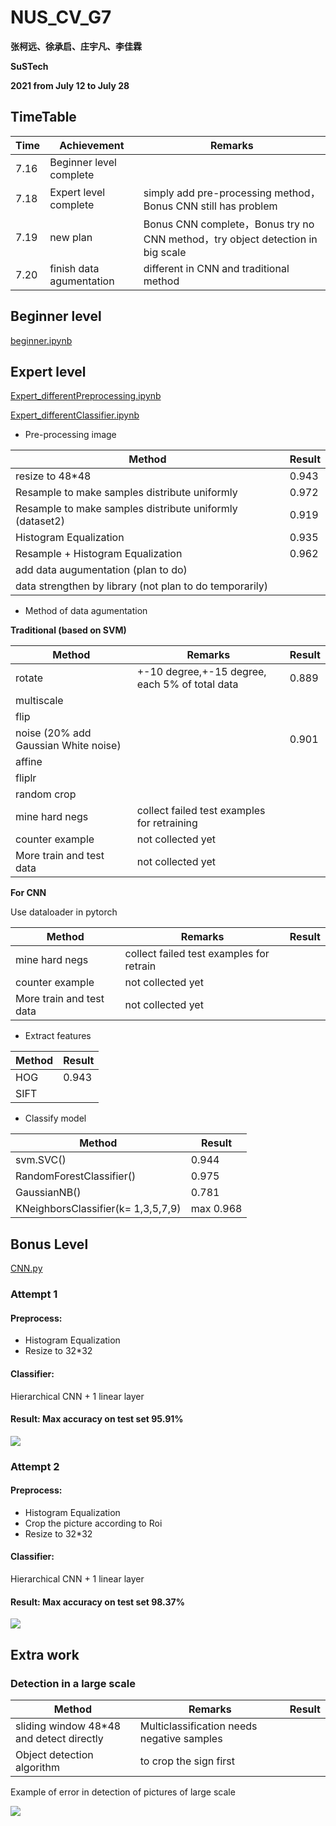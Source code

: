 # NUS_CV_G7

**张柯远、徐承启、庄宇凡、李佳霖**

**SuSTech**

**2021 from July 12 to July 28**

## TimeTable

| Time | Achievement | Remarks |
| ----------- | ---------- | ---------- |
| 7.16      | Beginner level complete  ||
| 7.18      | Expert level complete  | simply add pre-processing method，Bonus CNN still has problem |
| 7.19      | new plan  | Bonus CNN complete，Bonus try no CNN method，try object detection in big scale |
| 7.20      | finish data agumentation  | different in CNN and traditional method |

## Beginner level

[beginner.ipynb](https://github.com/LIKP0/NUS_CV_G7/blob/main/src/beginner.ipynb)

## Expert level

[Expert_differentPreprocessing.ipynb](https://github.com/LIKP0/NUS_CV_G7/blob/main/src/Expert_differentPreprocessing.ipynb)

[Expert_differentClassifier.ipynb](https://github.com/LIKP0/NUS_CV_G7/blob/main/src/Expert_differentClassifier.ipynb)

- Pre-processing image

| Method | Result |
| ----------- | ---------- |
| resize to 48\*48     | 0.943  |
| Resample to make samples distribute uniformly   | 0.972  |
| Resample to make samples distribute uniformly (dataset2)  | 0.919  |
| Histogram Equalization   |0.935   |
| Resample + Histogram Equalization  |0.962  |
| add data augumentation (plan to do)   |   |
| data strengthen by library (not plan to do temporarily)   |   |

- Method of data agumentation

**Traditional (based on SVM)**

| Method | Remarks | Result |
| ----------- | ---------- | ---------- |
| rotate     | +-10 degree,+-15 degree, each 5% of total data |0.889 |
| multiscale   |    | |
| flip   |    | |
| noise (20% add Gaussian White noise)  |    |0.901 |
| affine  |    | |
| fliplr  |    | |
| random crop  |  | |
| mine hard negs   | collect failed test examples for retraining  | |
| counter example   | not collected yet  | |
| More train and test data   | not collected yet  | |

**For CNN**

Use dataloader in pytorch

| Method | Remarks | Result |
| ----------- | ---------- | ---------- |
| mine hard negs   | collect failed test examples for retrain  | |
| counter example   | not collected yet  | |
| More train and test data   | not collected yet  | |

- Extract features

| Method | Result |
| ----------- | ---------- |
| HOG     | 0.943  |
|    SIFT   |  |

- Classify model

| Method | Result |
| ----------- | ---------- |
| svm.SVC()     | 0.944  |
|    RandomForestClassifier()   | 0.975 |
|  GaussianNB()  | 0.781 |
|  KNeighborsClassifier(k= 1,3,5,7,9)  | max 0.968 |

## Bonus Level

[CNN.py](https://github.com/LIKP0/NUS_CV_G7/blob/main/src/CNN.py)

### Attempt 1
#### Preprocess: 
- Histogram Equalization
- Resize to 32*32

#### Classifier: 
Hierarchical CNN + 1 linear layer
#### Result: Max accuracy on test set 95.91%
![](./pic/result_cnn_2.png)

### Attempt 2
#### Preprocess: 
- Histogram Equalization
- Crop the picture according to Roi
- Resize to 32*32

#### Classifier: 
Hierarchical CNN + 1 linear layer
#### Result: Max accuracy on test set 98.37%
![](./pic/result_cnn_3.png)

## Extra work

### Detection in a large scale

| Method | Remarks | Result |
| ----------- | ---------- | ---------- |
| sliding window 48\*48 and detect directly   | Multiclassification needs negative samples | |
| Object detection algorithm     | to crop the sign first  |  |

Example of error in detection of pictures of large scale

![](./pic/Error_example1.png)


